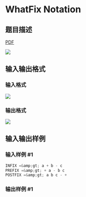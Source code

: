 # WhatFix Notation

## 题目描述

[problemUrl]: https://uva.onlinejudge.org/index.php?option=com_onlinejudge&Itemid=8&category=5&page=show_problem&problem=308

[PDF](https://uva.onlinejudge.org/external/3/p372.pdf)

![](https://cdn.luogu.com.cn/upload/vjudge_pic/UVA372/0281272c9cdc722996cc0d68d5421da3ef75d071.png)

## 输入输出格式

### 输入格式

![](https://cdn.luogu.com.cn/upload/vjudge_pic/UVA372/aae77a9cce5b43f0fbba335d5382fbed1a2adbb8.png)

### 输出格式

![](https://cdn.luogu.com.cn/upload/vjudge_pic/UVA372/6a99f836e9ce380bc130cfb9a32f8ed4cf29327d.png)

## 输入输出样例

### 输入样例 #1

```cpp
INFIX =&amp;gt; a + b - c
PREFIX =&amp;gt; + a - b c
POSTFIX =&amp;gt; a b c - +
```


### 输出样例 #1

```cpp

```
